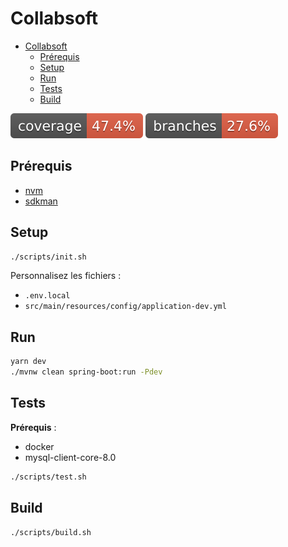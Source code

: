 # Collabsoft

- [Collabsoft](#collabsoft)
  - [Prérequis](#prérequis)
  - [Setup](#setup)
  - [Run](#run)
  - [Tests](#tests)
  - [Build](#build)

[![Coverage](https://raw.githubusercontent.com/GIP-RECIA/Collabsoft/badges/jacoco.svg)](https://github.com/GIP-RECIA/Collabsoft/actions/workflows/badges.yml)
[![Branches](https://raw.githubusercontent.com/GIP-RECIA/Collabsoft/badges/branches.svg)](https://github.com/GIP-RECIA/Collabsoft/actions/workflows/badges.yml)

## Prérequis

- [nvm](https://github.com/nvm-sh/nvm)
- [sdkman](https://sdkman.io)

## Setup

```sh
./scripts/init.sh
```

Personnalisez les fichiers :

- `.env.local`
- `src/main/resources/config/application-dev.yml`

## Run

```sh
yarn dev
./mvnw clean spring-boot:run -Pdev
```

## Tests

**Prérequis** :

- docker
- mysql-client-core-8.0

```sh
./scripts/test.sh
```

## Build

```sh
./scripts/build.sh
```
